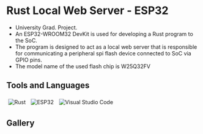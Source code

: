 # Rust Local Web Server - ESP32
- University Grad. Project.
- An ESP32-WROOM32 DevKit is used for developing a Rust program to the SoC.
- The program is designed to act as a local web server that is responsible for communicating a peripheral spi flash device connected to SoC via GPIO pins.
- The model name of the used flash chip is W25Q32FV
## Tools and Languages
<p>
  <img alt="Rust" src="https://img.shields.io/badge/RUST-000000?style=for-the-badge&logo=rust&logoColor=white" style="margin:5px" />
  <img alt="ESP32"src="https://img.shields.io/badge/ESP32-E7352C?style=for-the-badge&logo=Espressif&logoColor=white" style="margin:5px" />
  <img alt="Visual Studio Code" src="https://img.shields.io/badge/VISUAL STUDIO CODE-007ACC.svg?style=for-the-badge&logo=visual-studio-code&logoColor=white" style="margin:5px" />
</p>

## Gallery 
 
